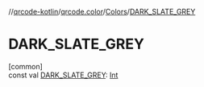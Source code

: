 //[qrcode-kotlin](../../../index.md)/[qrcode.color](../index.md)/[Colors](index.md)/[DARK_SLATE_GREY](-d-a-r-k_-s-l-a-t-e_-g-r-e-y.md)

# DARK_SLATE_GREY

[common]\
const val [DARK_SLATE_GREY](-d-a-r-k_-s-l-a-t-e_-g-r-e-y.md): [Int](https://kotlinlang.org/api/latest/jvm/stdlib/kotlin/-int/index.html)

